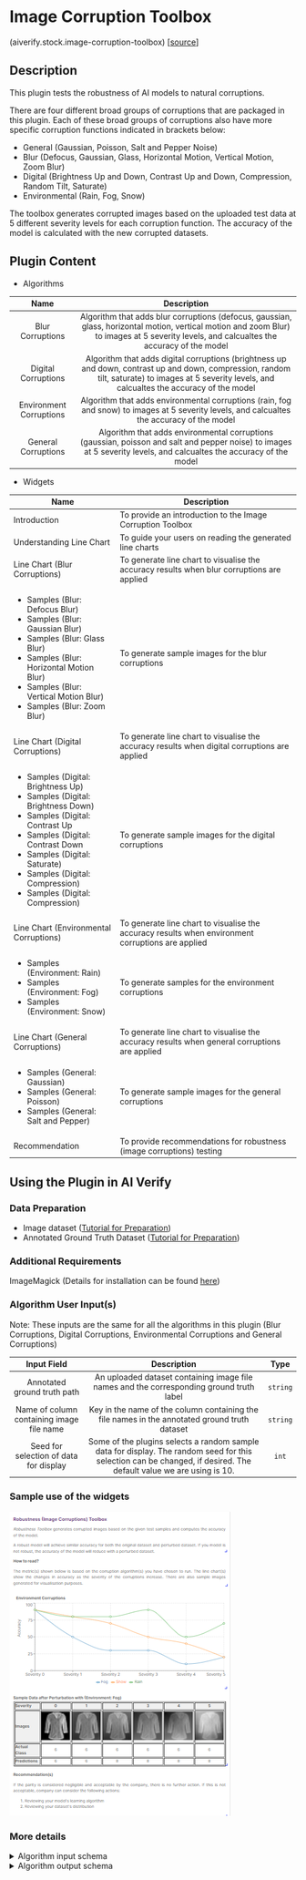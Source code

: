 # Image Corruption Toolbox
(aiverify.stock.image-corruption-toolbox) [[source](https://github.com/IMDA-BTG/aiverify/tree/main/stock-plugins/aiverify.stock.image-corruption-toolbox)]

## Description
This plugin tests the robustness of AI models to natural corruptions. 

There are four different broad groups of corruptions that are packaged in this plugin. Each of these broad groups of corruptions also have more specific corruption functions indicated in brackets below:
- General (Gaussian, Poisson, Salt and Pepper Noise)
- Blur (Defocus, Gaussian, Glass, Horizontal Motion, Vertical Motion, Zoom Blur)
- Digital (Brightness Up and Down, Contrast Up and Down, Compression, Random Tilt, Saturate)
- Environmental (Rain, Fog, Snow)

The toolbox generates corrupted images based on the uploaded test data at 5 different severity levels for each corruption function. The accuracy of the model is calculated with the new corrupted datasets.

## Plugin Content
- Algorithms
  
|          Name           |                                                                                             Description                                                                                             |
| :---------------------: | :-------------------------------------------------------------------------------------------------------------------------------------------------------------------------------------------------: |
|    Blur Corruptions     |     Algorithm that adds blur corruptions (defocus, gaussian, glass, horizontal motion, vertical motion and zoom Blur) to images at 5 severity levels, and calcualtes the accuracy of the model      |
|   Digital Corruptions   | Algorithm that adds digital corruptions (brightness up and down, contrast up and down, compression, random tilt, saturate) to images at 5 severity levels, and calcualtes the accuracy of the model |
| Environment Corruptions |                             Algorithm that adds environmental corruptions (rain, fog and snow) to images at 5 severity levels, and calcualtes the accuracy of the model                             |
|   General Corruptions   |                Algorithm that adds environmental corruptions (gaussian, poisson and salt and pepper noise) to images at 5 severity levels, and calcualtes the accuracy of the model                 |


- Widgets

| Name                                                                                                                                                                                                                                                                                                             | Description                                                                                       |
| ---------------------------------------------------------------------------------------------------------------------------------------------------------------------------------------------------------------------------------------------------------------------------------------------------------------- | ------------------------------------------------------------------------------------------------- |
| Introduction                                                                                                                                                                                                                                                                                                     | To provide an introduction to the Image Corruption Toolbox                                        |
| Understanding Line Chart                                                                                                                                                                                                                                                                                         | To guide your users on reading the generated line charts                                         |
| Line Chart (Blur Corruptions)                                                                                                                                                                                                                                                                                    | To generate line chart to visualise the accuracy results when blur corruptions are applied        |
| <ul> <li> Samples (Blur: Defocus Blur) </li> <li>Samples (Blur: Gaussian Blur) </li> <li>Samples (Blur: Glass Blur) </li> <li> Samples (Blur: Horizontal Motion Blur) </li> <li>Samples (Blur: Vertical Motion Blur) </li> <li>Samples (Blur: Zoom Blur)</li> </ul>                                              | To generate sample images for the blur corruptions                                                |
| Line Chart (Digital Corruptions)                                                                                                                                                                                                                                                                                 | To generate line chart to visualise the accuracy results when digital corruptions are applied     |
| <ul> <li> Samples (Digital:  Brightness Up) </li> <li>Samples (Digital:  Brightness Down) </li> <li>Samples (Digital:  Contrast Up </li> <li> Samples (Digital:  Contrast Down </li> <li>Samples (Digital:  Saturate) </li> <li>Samples (Digital: Compression)</li> <li>Samples (Digital: Compression)</li></ul> | To generate sample images for the digital corruptions                                             |
| Line Chart (Environmental Corruptions)                                                                                                                                                                                                                                                                           | To generate line chart to visualise the accuracy results when environment corruptions are applied |
| <ul><li> Samples (Environment: Rain) </li><li> Samples (Environment: Fog)</li>   <li> Samples (Environment: Snow)</li></ul>                                                                                                                                                                                      | To generate samples for the environment corruptions                                               |
| Line Chart (General Corruptions)                                                                                                                                                                                                                                                                                 | To generate line chart to visualise the accuracy results when general corruptions are applied     |
| <ul><li> Samples (General: Gaussian) </li><li> Samples (General: Poisson)</li>   <li> Samples (General: Salt and Pepper)</li></ul>                                                                                                                                                                               | To generate sample images for the general corruptions                                             |
| Recommendation                                                                                                                                                                                                                                                                                                   | To provide recommendations for robustness (image corruptions) testing |

## Using the Plugin in AI Verify
### Data Preparation
- Image dataset ([Tutorial for Preparation](../how_to/prepare_image.ipynb))
- Annotated Ground Truth Dataset ([Tutorial for Preparation](../how_to/prepare_image.ipynb))

### Additional Requirements
ImageMagick (Details for installation can be found [here](https://docs.wand-py.org/en/0.6.11/guide/install.html#))

### Algorithm User Input(s)
Note: These inputs are the same for all the algorithms in this plugin (Blur Corruptions, Digital Corruptions, Environmental Corruptions and General Corruptions)

|                Input Field                |                                                                            Description                                                                             |   Type   |
| :---------------------------------------: | :----------------------------------------------------------------------------------------------------------------------------------------------------------------: | :------: |
|        Annotated ground truth path        |                                      An uploaded dataset containing image file names and the corresponding ground truth label                                      | `string` |
| Name of column containing image file name |                                   Key in the name of the column containing the file names in the annotated ground truth dataset                                    | `string` |
|  Seed for selection of data for display   | Some of the plugins selects a random sample data for display. The random seed for this selection can be changed, if desired. The default value we are using is 10. |  `int`   |


### Sample use of the widgets

![ICT sample](../images/image_corruption_toolbox_sample.png)


### More details
<details>
<summary> Algorithm input schema </summary>

```json
{
    "title": "Algorithm Plugin Input Arguments",
    "description": "A schema for algorithm plugin input arguments",
    "type": "object",
    "required": [
        "annotated_ground_truth_path",
        "file_name_label",
        "set_seed"
    ],
    "properties": {
        "annotated_ground_truth_path": {
            "title": "Annotated ground truth path",
            "description": "Select the dataset containing image file names and corresponding ground truth labels",
            "type": "string",
            "ui:widget": "selectDataset"
        },
        "file_name_label": {
            "title": "Name of column containing image file names",
            "description": "Key in the name of the column containing the file names in the annotated ground truth dataset",
            "type": "string"
        },
        "set_seed": {
            "title": "Seed for selection of data for display",
            "description": "Change to a specific seed for random selection the sample data for display if desired",
            "default": 10,
            "type": "integer"
        }
    }
}
```

</details>

<details>
<summary>Algorithm output schema </summary>

```json
{
    "title": "Algorithm Plugin Output Arguments",
    "description": "A schema for algorithm plugin output arguments",
    "type": "object",
    "required": [
        "results"
    ],
    "minProperties": 1,
    "properties": {
        "results": {
            "description": "Results from the unadverserial robustness algorithms",
            "type": "array",
            "minItems": 1,
            "items": {
                "type": "object",
                "required": [
                    "corruption_group",
                    "corruption_function",
                    "accuracy",
                    "display_info"
                ],
                "properties": {
                    "corruption_group": {
                        "description": "Broad corruption group",
                        "type": "string"
                    },
                    "corruption_function": {
                        "description": "Name of corruption algorithm",
                        "type": "string"
                    },
                    "accuracy": {
                        "description": "Accuracies starting from no corruption to higher levels of severities",
                        "items": {
                            "type": "object",
                            "minProperties": 1,
                            "patternProperties": {
                                "^severity": {
                                    "type": "number"
                                }
                            }
                        }
                    },
                    "display_info": {
                        "description": "Information for the display of sample images",
                        "type": "object",
                        "items":{
                            "minProperties": 6,
                            "patternProperties": {
                                "^severity": {
                                    "type": "array"
                                }
                            }
                        }
                    }
                }
            }
        }
    }
}
```

</details>
